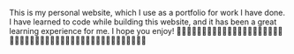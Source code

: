 This is my personal website, which I use as a portfolio for work I have done.
I have learned to code while building this website, and it has been a great learning experience for me.
I hope you enjoy!
🐂🏄‍♀️🐂🏄‍♀️🐂🏄‍♀️🐂🏄‍♀️🐂🏄‍♀️🐂🏄‍♀️🐂🏄‍♀️🐂🏄‍♀️🐂🏄‍♀️🐂🏄‍♀️🐂🏄‍♀️🐂🏄‍♀️🐂🏄‍♀️🐂🏄‍♀️🐂🏄‍♀️🐂🏄‍♀️
